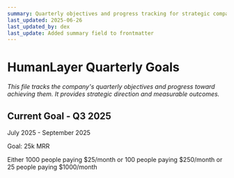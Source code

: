 ```yaml
---
summary: Quarterly objectives and progress tracking for strategic company direction
last_updated: 2025-06-26
last_updated_by: dex
last_update: Added summary field to frontmatter
---
```


# HumanLayer Quarterly Goals

_This file tracks the company's quarterly objectives and progress toward achieving them. It provides strategic direction and measurable outcomes._

## Current Goal - Q3 2025

July 2025 - September 2025

Goal: 25k MRR

Either 1000 people paying $25/month or 100 people paying $250/month or 25 people paying $1000/month
